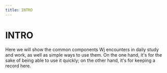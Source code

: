 ```yaml
---
title: INTRO
---
```


# INTRO

Here we will show the common components Wj encounters in daily study and work, as well as simple ways to use them. On the one hand, it's for the sake of being able to use it quickly; on the other hand, it's for keeping a record here.
